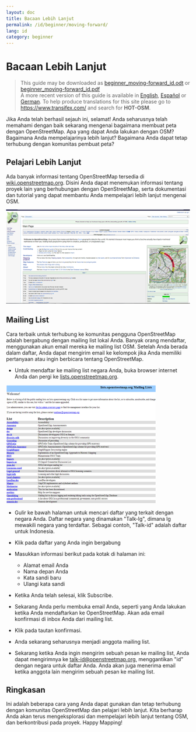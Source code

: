 ```yaml
---
layout: doc
title: Bacaan Lebih Lanjut
permalink: /id/beginner/moving-forward/
lang: id
category: beginner
---
```


Bacaan Lebih Lanjut
===================

> This guide may be downloaded as [beginner_moving-forward_id.odt](/files/beginner_moving-forward_id.odt) or [beginner_moving-forward_id.pdf](/files/beginner_moving-forward_id.pdf)  
> A more recent version of this guide is available in [English](/en/beginner/moving-forward),  [Español](/es/beginner/moving-forward)  or [German](/de/beginner/moving-forward). To help produce translations for this site please go to <https://www.transifex.com/> and search for **HOT-OSM**.  

Jika Anda telah berhasil sejauh ini, selamat! Anda seharusnya telah memahami 
dengan baik sekarang mengenai bagaimana membuat peta dengan OpenStreetMap.
Apa yang dapat Anda lakukan dengan OSM? Bagaimana Anda mempelajarinya lebih
lanjut? Bagaimana Anda dapat tetap terhubung dengan komunitas pembuat peta?

Pelajari Lebih Lanjut
---------------------

Ada banyak informasi tentang OpenStreetMap tersedia di [wiki.openstreetmap.org](http://wiki.openstreetmap.org/).
Disini Anda dapat menemukan informasi tentang proyek lain yang berhubungan
dengan OpenStreetMap, serta dokumentasi dan tutorial yang dapat membantu
Anda mempelajari lebih lanjut mengenai OSM.

![Wiki][]

<!-- info lebih lanjut juga telah disediakan di situs ini -->

Mailing List
------------

Cara terbaik untuk terhubung ke komunitas pengguna OpenStreetMap 
adalah bergabung dengan mailing list lokal Anda. Banyak orang mendaftar,
menggunakan akun email mereka ke mailing list OSM. Setelah Anda berada 
dalam daftar, Anda dapat mengirim email ke kelompok jika Anda memiliki
pertanyaan atau ingin berbicara tentang OpenStreetMap.

*	Untuk mendaftar ke mailing list negara Anda, buka browser internet
	Anda dan pergi ke 
	[lists.openstreetmap.org](http://lists.openstreetmap.org/).

![Mailing list][]
	
*	Gulir ke bawah halaman untuk mencari daftar yang terkait dengan negara
	Anda. Daftar negara yang dinamakan "Talk-lg", dimana lg mewakili
	negara yang terdaftar. Sebagai contoh, "Talk-id" adalah daftar untuk
	Indonesia.
*	Klik pada daftar yang Anda ingin bergabung
*	Masukkan informasi berikut pada kotak di halaman ini:
	
	-	Alamat email Anda
	-	Nama depan Anda
	-	Kata sandi baru
	-	Ulangi kata sandi

*	Ketika Anda telah selesai, klik Subscribe.
*	Sekarang Anda perlu membuka email Anda, seperti yang Anda lakukan ketika
	Anda mendaftarkan ke OpenStreetMap. Akan ada email konfirmasi di inbox
	Anda dari mailing list.
*	Klik pada tautan konfirmasi.
*	Anda sekarang seharusnya menjadi anggota mailing list.
*	Sekarang ketika Anda ingin mengirim sebuah pesan ke mailing list, Anda
	dapat mengirimnya ke [talk-id@openstreetmap.org](mailto:talk-id@openstreetmap.org),
	menggantikan "id" dengan negara untuk daftar Anda. Anda akan juga menerima
	email ketika anggota lain mengirim sebuah pesan ke mailing list.
	
<!-- maybe expand and put this back later

MapOSMatic
----------

Salah satu proyek yang dinamakan MapOSMatic, yang Anda dapat akses melalui browser
inter di [maposmatic.org](http://www.maposmatic.org/). Ini merupakan sebuah tool
sederhana untuk mencetak peta suatu wilayah yang Anda pilih. Ini akan secara 
otomatis membuat peta, dengan sebuah grid di atas peta, dan sebuah indeks lokasi
yang termasuk dalam wilayah.

![MapOSMatic][]
-->

Ringkasan
---------

Ini adalah beberapa cara yang Anda dapat gunakan dan tetap terhubung dengan
komunitas OpenStreetMap dan pelajari lebih lanjut. Kita berharap Anda akan 
terus mengeksplorasi dan mempelajari lebih lanjut tentang OSM, dan berkontribusi
pada proyek. Happy Mapping!


[MapOSMatic]: /images/en/beginner/08_moving-forward/en_beg_08_moving-forward_image00_maposmatic-homepage.png
[Wiki]: /images/en/beginner/08_moving-forward/en_beg_08_moving-forward_image01_osm-wiki.png
[Mailing list]: /images/en/beginner/08_moving-forward/en_beg_08_moving-forward_image02_osm-mailing-lists.png
